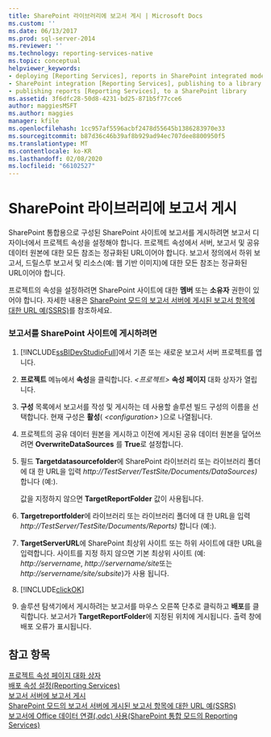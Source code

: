 ```yaml
---
title: SharePoint 라이브러리에 보고서 게시 | Microsoft Docs
ms.custom: ''
ms.date: 06/13/2017
ms.prod: sql-server-2014
ms.reviewer: ''
ms.technology: reporting-services-native
ms.topic: conceptual
helpviewer_keywords:
- deploying [Reporting Services], reports in SharePoint integrated mode
- SharePoint integration [Reporting Services], publishing to a library
- publishing reports [Reporting Services], to a SharePoint library
ms.assetid: 3f6dfc28-50d8-4231-bd25-871b5f77cce6
author: maggiesMSFT
ms.author: maggies
manager: kfile
ms.openlocfilehash: 1cc957af5596acbf2478d55645b1386283970e33
ms.sourcegitcommit: b87d36c46b39af8b929ad94ec707dee8800950f5
ms.translationtype: MT
ms.contentlocale: ko-KR
ms.lasthandoff: 02/08/2020
ms.locfileid: "66102527"
---
```

# <a name="publish-a-report-to-a-sharepoint-library"></a>SharePoint 라이브러리에 보고서 게시
  SharePoint 통합용으로 구성된 SharePoint 사이트에 보고서를 게시하려면 보고서 디자이너에서 프로젝트 속성을 설정해야 합니다. 프로젝트 속성에서 서버, 보고서 및 공유 데이터 원본에 대한 모든 참조는 정규화된 URL이어야 합니다. 보고서 정의에서 하위 보고서, 드릴스루 보고서 및 리소스(예: 웹 기반 이미지)에 대한 모든 참조는 정규화된 URL이어야 합니다.  
  
 프로젝트의 속성을 설정하려면 SharePoint 사이트에 대한 **멤버** 또는 **소유자** 권한이 있어야 합니다. 자세한 내용은 [SharePoint 모드의 보고서 서버에 게시된 보고서 항목에 대한 URL 예&#40;SSRS&#41;](../tools/url-examples-for-items-on-a-report-server-sharepoint-mode.md)를 참조하세요.  
  
### <a name="to-publish-a-report-to-a-sharepoint-site"></a>보고서를 SharePoint 사이트에 게시하려면  
  
1.  [!INCLUDE[ssBIDevStudioFull](../../includes/ssbidevstudiofull-md.md)]에서 기존 또는 새로운 보고서 서버 프로젝트를 엽니다.  
  
2.  **프로젝트** 메뉴에서 **속성**을 클릭합니다. _\<프로젝트>_ **속성 페이지** 대화 상자가 열립니다.  
  
3.  **구성** 목록에서 보고서를 작성 및 게시하는 데 사용할 솔루션 빌드 구성의 이름을 선택합니다. 현재 구성은 **활성**( *\<configuration>* )으로 나열됩니다.  
  
4.  프로젝트의 공유 데이터 원본을 게시하고 이전에 게시된 공유 데이터 원본을 덮어쓰려면 **OverwriteDataSources** 를 **True**로 설정합니다.  
  
5.  필드 **Targetdatasourcefolder**에 SharePoint 라이브러리 또는 라이브러리 폴더에 대 한 URL을 입력 *http://TestServer/TestSite/Documents/DataSources)* 합니다 (예:).  
  
     값을 지정하지 않으면 **TargetReportFolder** 값이 사용됩니다.  
  
6.  **Targetreportfolder**에 라이브러리 또는 라이브러리 폴더에 대 한 URL을 입력 *http://TestServer/TestSite/Documents/Reports)* 합니다 (예:).  
  
7.  **TargetServerURL**에 SharePoint 최상위 사이트 또는 하위 사이트에 대한 URL을 입력합니다. 사이트를 지정 하지 않으면 기본 최상위 사이트 (예: *http://servername*, *http://servername/site*또는 *http://servername/site/subsite*)가 사용 됩니다.  
  
8.  [!INCLUDE[clickOK](../../includes/clickok-md.md)]  
  
9. 솔루션 탐색기에서 게시하려는 보고서를 마우스 오른쪽 단추로 클릭하고 **배포**를 클릭합니다. 보고서가 **TargetReportFolder**에 지정된 위치에 게시됩니다. 출력 창에 배포 오류가 표시됩니다.  
  
## <a name="see-also"></a>참고 항목  
 [프로젝트 속성 페이지 대화 상자](../tools/project-property-pages-dialog-box.md)   
 [배포 속성 설정&#40;Reporting Services&#41;](../tools/set-deployment-properties-reporting-services.md)   
 [보고서 서버에 보고서 게시](publishing-reports-to-a-report-server.md)   
 [SharePoint 모드의 보고서 서버에 게시된 보고서 항목에 대한 URL 예&#40;SSRS&#41;](../tools/url-examples-for-items-on-a-report-server-sharepoint-mode.md)   
 [보고서에 Office 데이터 연결&#40;.odc&#41; 사용&#40;SharePoint 통합 모드의 Reporting Services&#41;](../report-data/use-an-office-data-connection-odc-with-reports.md)  
  
  
